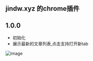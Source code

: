 ## jindw.xyz 的chrome插件

## 1.0.0
- 初始化
- 展示最新的文章列表,点击支持打开新tab



![image](https://jindw.xyz/upload/2022/03/image-3f72c1deddbb4029aa6ec728b1f1db79.png)

